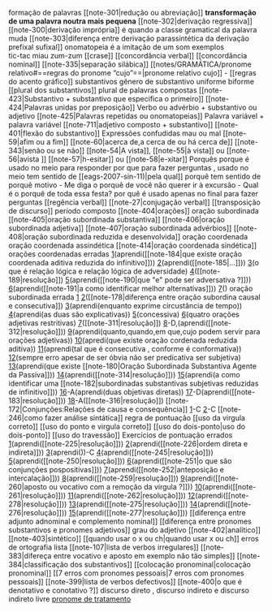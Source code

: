 
formação de palavras
	[[note-301|redução ou abreviação]]
		 **transformação de uma palavra noutra mais pequena**
	[[note-302|derivação regressiva]] 
	[[note-300|derivação imprópria]] 
		é quando a classe gramatical da palavra muda
	[[note-303|diferença entre derivação parassintética da derivação prefixal sufixal]]
	onomatopeia
		é a imitação de um som
		exemplos	
			tic-tac
			miau
			zum-zum
[[crase]] 
[[concordância verbal]] 
[[concordância nominal]] 
[[note-335|separação silábica]]
[[notes/GRAMÁTICA/pronome relativo#==regras do pronome “cujo”==|pronome relativo cujo]] -
[[regras do acento gráfico]]
substantivos
	gênero de substantivo 
		uniforme 
		biforme
	[[plural dos substantivos]]
		plural de palavras compostas
			[[note-423|Substantivo + substantivo que especifica o primeiro]]
			[[note-424|Palavras unidas por preposição]]
			Verbo ou advérbio + substantivo ou adjetivo
			[[note-425|Palavras repetidas ou onomatopeias]]
			Palavra variável + palavra variável
			[[note-711|adjetivo composto + substantivo]]
[[note-401|flexão do substantivo]]
Expressões confudidas
	mau ou mal
	[[note-59|afim ou a fim]]
	[[note-60|acerca de,a cerca de ou há cerca de]]
	[[note-343|senão ou se não]]
	[[note-54|A vista]], [[note-55|à vista]] ou [[note-56|avista ]]
	[[note-57|h-esitar]] ou [[note-58|e-xitar]]
Porquês
	porque
		é usado no meio para responder
	por que
		 para fazer perguntas , usado no meio tem sentido de [[eags-2007-sin-11)|pela qual]]
	porquê 
		tem sentido de porquê motivo
		- Me diga o porquê de você não querer ir à excursão
		- Qual é o porquê de toda essa festa?
	por quê
		é usado apenas no final para fazer perguntas
[[regência verbal]] 
[[note-27|conjugação verbal]]
[[transposição de discurso]] 
período composto
[[note-404|orações]]
	oração subordinada
		[[note-405|oração subordinada substantiva]]
		[[note-406|oração subordinada adjetiva]]
		[[note-407|oração subordinada advérbios]]
		[[note-408|oração subordinada reduzida e desenvolvida]]
	oração coordenada
		oração coordenada assindética
		[[note-414|oração coordenada sindética]]
orações coordenadas erradas
	[1](https://www.qconcursos.com/questoes-militares/questoes/0924a4cf-ed)(aprendi([[note-184|que existe oração coordenada aditiva reduzida do infinitivo]]))
	[2](https://www.qconcursos.com/questoes-militares/questoes/7409d956-0d)(aprendi([[note-185|...]]))
	[3](https://www.qconcursos.com/questoes-militares/questoes/c6bcfb5b-59)(o que é relação lógica e relação lógica de adversidade)
	[4](https://www.qconcursos.com/questoes-militares/questoes/74f99118-55)([[note-189|resolução]])
	[5](https://www.qconcursos.com/questoes-militares/questoes/588b6542-47)(aprendi([[note-190|que "e" pode ser adversativa ?]]))
	[6](https://www.qconcursos.com/questoes-militares/questoes/09c35f53-f5)(aprendi([[note-191|a como identificar melhor alternativas]]))
	[7](https://www.qconcursos.com/questoes-militares/questoes/4c65c299-42)()
oração subordinada errada
	[1](https://www.qconcursos.com/questoes-militares/questoes/5a688c99-16)
	[2](https://www.qconcursos.com/questoes-militares/questoes/5a5b4c12-16)([[note-178|diferença entre oração subordina causal e consecutiva]])
	[3](https://www.qconcursos.com/questoes-militares/questoes/085edc34-e4)(aprendi(enquanto exprime circustância de tempo))
	[4](https://www.qconcursos.com/questoes-militares/questoes/a69a6f20-6b)(aprendi(as duas são explicativas))
	[5](https://www.qconcursos.com/questoes-militares/questoes/a67861f3-6b)(concessiva)
	[6](https://www.qconcursos.com/questoes-militares/questoes/b1056e89-01)(quatro orações adjetivas restritivas)
	[7](https://www.qconcursos.com/questoes-militares/questoes/b0e0fa6d-01)([[note-311|resolução]])
	[8](https://www.qconcursos.com/questoes-militares/questoes/453799f1-49)-D,(aprendi([[note-312|resolução]]))
	[9](https://www.qconcursos.com/questoes-militares/questoes/0927a6c0-ed)(aprendi(quanto,quando,em que,cujo podem servir para orações adjetivas))
	[10](https://www.qconcursos.com/questoes-militares/questoes/0927a6c0-ed)(apredi(que existe oração cordenada reduzida aditiva))
	[11](https://www.qconcursos.com/questoes-militares/questoes/090b8ee4-ed)(aprendi(tal que é consecutiva , conforme é conformativa))
	[12](https://www.qconcursos.com/questoes-militares/questoes/08c42757-ed)(sempre erro apesar de ser óbvia não ser predicativa ser subjetiva)
	[13](https://www.qconcursos.com/questoes-militares/questoes/d60cadc3-4b)(aprendi(que existe [[note-180|Oração Subordinada Substantiva Agente da Passiva]]))
	[14](https://www.qconcursos.com/questoes-militares/questoes/74239dac-0d)(aprendi([[note-314|resolução]]))
	[15](https://www.qconcursos.com/questoes-militares/questoes/74193e9f-0d)(aprendi(a como identificar uma [[note-182|subordinadas substantivas subjetivas reduzidas de infinitivo]]))
	[16](https://www.qconcursos.com/questoes-militares/questoes/669f5b84-86)-A(aprendi(duas objetivas diretas))
	[17](https://www.qconcursos.com/questoes-militares/questoes/66878ff8-86)-D(aprendi([[note-183|resolução]]))
	[18](https://www.qconcursos.com/questoes-militares/questoes/8bd3824e-6b)-A([[note-316|resolução]])
[[note-172|Conjunções:Relações de causa e consequência]]
	[1](https://www.qconcursos.com/questoes-militares/questoes/c6b94bdd-59)-C
	[2](https://www.qconcursos.com/questoes-militares/questoes/95270389-53)-C
[[note-246|como fazer análise sintática]]
regra de pontuação
	[[uso da virgula correto]]
	[[uso do ponto e virgula correto]]
	[[uso do dois-ponto|uso do dois-ponto]]
	[[uso do travessão]]
	Exercícios de pontuação errados
		[1](https://www.qconcursos.com/questoes-militares/questoes/0831864b-e4)(aprendi([[note-225|resolução]]))
		[2](https://www.qconcursos.com/questoes-militares/questoes/1fdcbbda-4d)(aprendi([[note-226|ordem direta e indireta]]))
		[3](https://www.qconcursos.com/questoes-militares/questoes/d61a26a6-4b)(aprendi())-C
		[4](https://www.qconcursos.com/questoes-militares/questoes/b0f8f7d6-01)(aprendi([[note-245|resolução]]))
		[5](https://www.qconcursos.com/questoes-militares/questoes/6678d50e-86)(aprendi([[note-250|resolução]]))
		[6](https://www.qconcursos.com/questoes-militares/questoes/985d8435-4e)(aprendi([[note-251|o que são conjunções pospositivas]]))
		[7](https://www.qconcursos.com/questoes-militares/questoes/78369960-bf)(aprendi([[note-252|anteposição e intercalação]]))
		[8](https://www.qconcursos.com/questoes-militares/questoes/c6ded851-59)(aprendi([[note-259|resolução]]))
		[9](https://www.qconcursos.com/questoes-militares/questoes/c6a86dd3-59)(aprendi([[note-260|aposto ou vocativo com a remoção da virgula ?]]))
		[10](https://www.qconcursos.com/questoes-militares/questoes/7541a1f5-55)(aprendi([[note-261|resolução]]))
		[11](https://www.qconcursos.com/questoes-militares/questoes/a50f9a5c-55)(aprendi([[note-262|resolução]]))
		[12](https://www.qconcursos.com/questoes-militares/questoes/ca4b6841-51)(aprendi([[note-278|resolução]]))
		[13](https://www.qconcursos.com/questoes-militares/questoes/d5bf62f4-49)(aprendi([[note-275|resolução]]))
		[14](https://www.qconcursos.com/questoes-militares/questoes/583fb65a-47)(aprendi([[note-276|resolução]]))
		[15](https://www.qconcursos.com/questoes-militares/questoes/18aeba7a-45)(aprendi([[note-277|resolução]]))
[[diferença entre adjunto adnominal e complemento nominal]]
[[diferença entre pronomes substantivos e pronomes adjetivos]]
grau do adjetivo
	[[note-402|analítico]]
	[[note-403|sintético]]
[[quando usar o x ou ch|quando usar x ou ch]]
erros de ortografia lista
	 [[note-107|lista de verbos irregulares]]
[[note-383|difereça entre vocativo e aposto em exemplo não tão simples]]
[[note-384|classificação dos substantivos]]
[[colocação pronominal|colocação pronominal]]
[[7 erros com pronomes pessoais|7 erros com pronomes pessoais]]
[[note-399|lista de verbos defectivos]]
[[note-400|o que é denotativo e conotativo ?]]
discurso direto , discurso indireto e discurso indireto livre
[pronome de tratamento](https://querobolsa.com.br/enem/portugues/pronomes-de-tratamento#:~:text=6)
